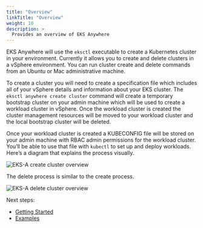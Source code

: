 ```yaml
---
title: "Overview"
linkTitle: "Overview"
weight: 10
description: >
  Provides an overview of EKS Anywhere
---
```


EKS Anywhere will use the `eksctl` executable to create a Kubernetes cluster in your environment.
Currently it allows you to create and delete clusters in a vSphere environment.
You can run cluster create and delete commands from an Ubuntu or Mac administrative machine.

To create a cluster you will need to create a specification file which includes all of your vSphere details and information about your EKS cluster.
The `eksctl anywhere create cluster` command will create a temporary bootstrap cluster on your admin machine which will be used to create a workload cluster in vSphere.
Once the workload cluster is created the cluster management resources will be moved to your workload cluster and the local bootstrap cluster will be deleted.

Once your workload cluster is created a KUBECONFIG file will be stored on your admin machine with RBAC admin permissions for the workload cluster.
You’ll be able to use that file with `kubectl` to set up and deploy workloads.
Here’s a diagram that explains the process visually.

![EKS-A create cluster overview](/images/eks-a_create_cluster.png)

The delete process is similar to the create process.

![EKS-A delete cluster overview](/images/eks-a_delete_cluster.png)


Next steps:
* [Getting Started](/docs/getting-started/)
* [Examples](/docs/examples/)

